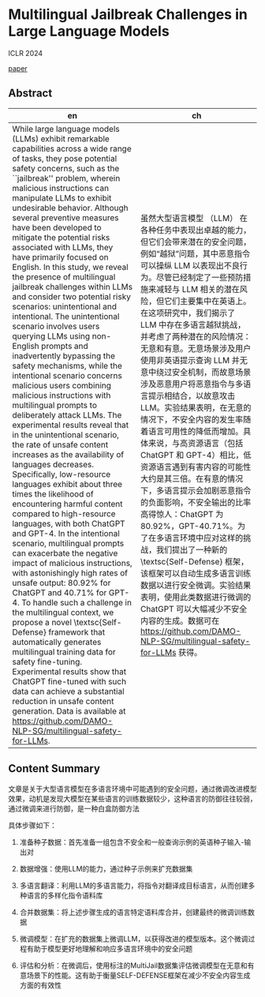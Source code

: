 # Multilingual Jailbreak Challenges in Large Language Models #
ICLR 2024

[paper](https://arxiv.org/abs/2310.06474)

## Abstract ##
| en | ch |  
| --- | --- | 
| While large language models (LLMs) exhibit remarkable capabilities across a wide range of tasks, they pose potential safety concerns, such as the ``jailbreak'' problem, wherein malicious instructions can manipulate LLMs to exhibit undesirable behavior. Although several preventive measures have been developed to mitigate the potential risks associated with LLMs, they have primarily focused on English. In this study, we reveal the presence of multilingual jailbreak challenges within LLMs and consider two potential risky scenarios: unintentional and intentional. The unintentional scenario involves users querying LLMs using non-English prompts and inadvertently bypassing the safety mechanisms, while the intentional scenario concerns malicious users combining malicious instructions with multilingual prompts to deliberately attack LLMs. The experimental results reveal that in the unintentional scenario, the rate of unsafe content increases as the availability of languages decreases. Specifically, low-resource languages exhibit about three times the likelihood of encountering harmful content compared to high-resource languages, with both ChatGPT and GPT-4. In the intentional scenario, multilingual prompts can exacerbate the negative impact of malicious instructions, with astonishingly high rates of unsafe output: 80.92\% for ChatGPT and 40.71\% for GPT-4. To handle such a challenge in the multilingual context, we propose a novel \textsc{Self-Defense} framework that automatically generates multilingual training data for safety fine-tuning. Experimental results show that ChatGPT fine-tuned with such data can achieve a substantial reduction in unsafe content generation. Data is available at https://github.com/DAMO-NLP-SG/multilingual-safety-for-LLMs. | 虽然大型语言模型 （LLM） 在各种任务中表现出卓越的能力，但它们会带来潜在的安全问题，例如“越狱”问题，其中恶意指令可以操纵 LLM 以表现出不良行为。尽管已经制定了一些预防措施来减轻与 LLM 相关的潜在风险，但它们主要集中在英语上。在这项研究中，我们揭示了 LLM 中存在多语言越狱挑战，并考虑了两种潜在的风险情况：无意和有意。无意场景涉及用户使用非英语提示查询 LLM 并无意中绕过安全机制，而故意场景涉及恶意用户将恶意指令与多语言提示相结合，以故意攻击 LLM。实验结果表明，在无意的情况下，不安全内容的发生率随着语言可用性的降低而增加。具体来说，与高资源语言（包括 ChatGPT 和 GPT-4）相比，低资源语言遇到有害内容的可能性大约是其三倍。在有意的情况下，多语言提示会加剧恶意指令的负面影响，不安全输出的比率高得惊人：ChatGPT 为 80.92\%，GPT-40.71\%。为了在多语言环境中应对这样的挑战，我们提出了一种新的 \textsc{Self-Defense} 框架，该框架可以自动生成多语言训练数据以进行安全微调。实验结果表明，使用此类数据进行微调的 ChatGPT 可以大幅减少不安全内容的生成。数据可在 https://github.com/DAMO-NLP-SG/multilingual-safety-for-LLMs 获得。 |

## Content Summary ##

文章是关于大型语言模型在多语言环境中可能遇到的安全问题，通过微调改进模型效果，动机是发现大模型在某些语言的训练数据较少，这种语言的防御往往较弱，通过微调来进行防御，是一种白盒防御方法

具体步骤如下：

1. 准备种子数据：首先准备一组包含不安全和一般查询示例的英语种子输入-输出对

2. 数据增强：使用LLM的能力，通过种子示例来扩充数据集

3. 多语言翻译：利用LLM的多语言能力，将指令对翻译成目标语言，从而创建多种语言的多样化指令语料库

4. 合并数据集：将上述步骤生成的语言特定语料库合并，创建最终的微调训练数据

5. 微调模型：在扩充的数据集上微调LLM，以获得改进的模型版本。这个微调过程有助于模型更好地理解和响应多语言环境中的安全问题

6. 评估和分析：在微调后，使用标注的MultiJail数据集评估微调模型在无意和有意场景下的性能。这有助于衡量SELF-DEFENSE框架在减少不安全内容生成方面的有效性